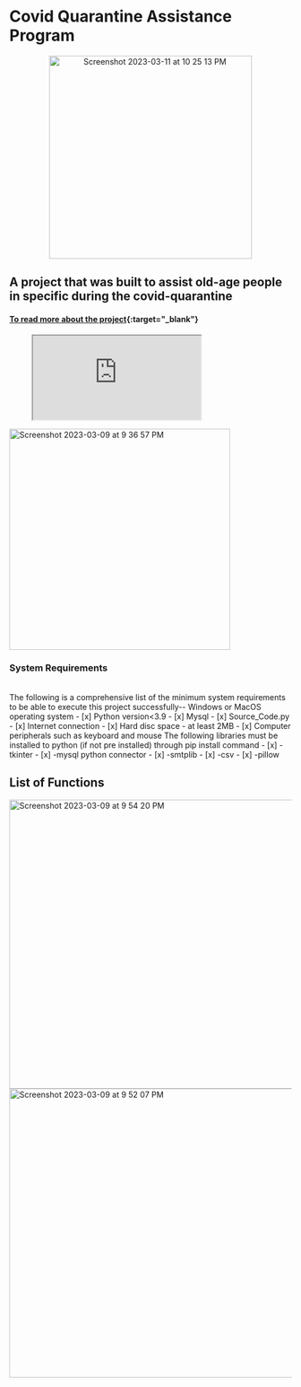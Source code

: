 # Covid Quarantine Assistance Program

<div align="center">
<img width="362" alt="Screenshot 2023-03-11 at 10 25 13 PM" src="https://user-images.githubusercontent.com/70438869/224497639-458bb9b5-9ee9-422d-85cf-4081ffef41a8.png">
</div>



## A project that was built to assist old-age people in specific during the covid-quarantine

#### [To read more about the project](https://docs.google.com/document/d/14dyvy2RzCU1aRTcy3E9SScnz3NQs6Bu9gJxk593DUzI/edit){:target="_blank"}



<figure class="video_container">
<iframe src="https://docs.google.com/document/d/14dyvy2RzCU1aRTcy3E9SScnz3NQs6Bu9gJxk593DUzI/edit"></iframe>
</figure>






<img width="394" alt="Screenshot 2023-03-09 at 9 36 57 PM" src="https://user-images.githubusercontent.com/70438869/224083016-294ee78d-b74b-423f-8f4c-ea893c224860.png">

<br />

### System Requirements
<br />
The following is a comprehensive list of the minimum system requirements to be able to execute this project successfully--
Windows or MacOS operating system
- [x] Python version<3.9
- [x] Mysql 
- [x] Source_Code.py
- [x] Internet connection
- [x] Hard disc space - at least 2MB
- [x] Computer peripherals such as keyboard and mouse
      The following libraries must be installed to python (if not pre installed) through 
      pip install command
- [x] -tkinter
- [x] -mysql python connector
- [x] -smtplib
- [x] -csv
- [x] -pillow

<br />

## List of Functions

<img width="515" alt="Screenshot 2023-03-09 at 9 54 20 PM" src="https://user-images.githubusercontent.com/70438869/224087407-c75e5f59-1dd2-476f-a600-6e14f1a4e98b.png">

<img width="515" alt="Screenshot 2023-03-09 at 9 52 07 PM" src="https://user-images.githubusercontent.com/70438869/224086835-e5d37d6b-8988-4f21-ac84-d9b34b3e1216.png">

<br />



